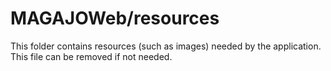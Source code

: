 # MAGAJOWeb/resources

This folder contains resources (such as images) needed by the application. This file can
be removed if not needed.
